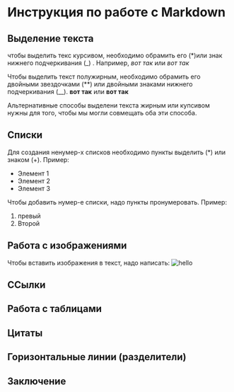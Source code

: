 # Инструкция по работе с Markdown

## Выделение текста

чтобы выделить текс курсивом, необходимо обрамить его (*)или знак нижнего подчеркивания (_) . Например, *вот так* или _вот так_

Чтобы выделить текст полужирным, необходимо обрамить его двойными звездочками (**) или двойными знаками нижнего подчеркивания (__). **вот так** или __вот так__

Альтернативные способы выделени текста жирным или купсивом нужны для того, чтобы мы могли совмещать оба эти способа.


## Списки

Для создания ненумер-х списков необходимо пункты выделить (*) или знаком (+). Пример:
* Элемент 1
* Элемент 2
* Элемент 3

Чтобы добавить нумер-е списки, надо пункты пронумеровать. Пример:
1. превый
2. Второй

## Работа с изображениями

Чтобы вставить изображения в текст, надо написать:
![hello](2-25.jpg)

## ССылки


## Работа с таблицами

## Цитаты

## Горизонтальные линии (разделители)


## Заключение